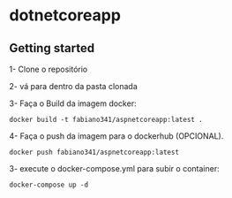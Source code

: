 # dotnetcoreapp



## Getting started

1- Clone o repositório

2- vá para dentro da pasta clonada

3- Faça o Build da imagem docker:

`docker build -t fabiano341/aspnetcoreapp:latest .`

4- Faça o push da imagem para o dockerhub (OPCIONAL).

`docker push fabiano341/aspnetcoreapp:latest`

3- execute o docker-compose.yml para subir o container:

`docker-compose up -d `
